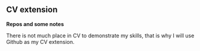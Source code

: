 ## CV extension


**Repos and some notes**

There is not much place in CV to demonstrate my skills, that is why I will use Github as my CV extension. 


